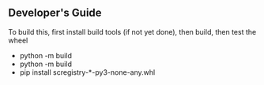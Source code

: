 ## Developer's Guide

To build this, first install build tools (if not yet done), then build, then test the wheel

* python -m build
* python -m build
* pip install scregistry-*-py3-none-any.whl

